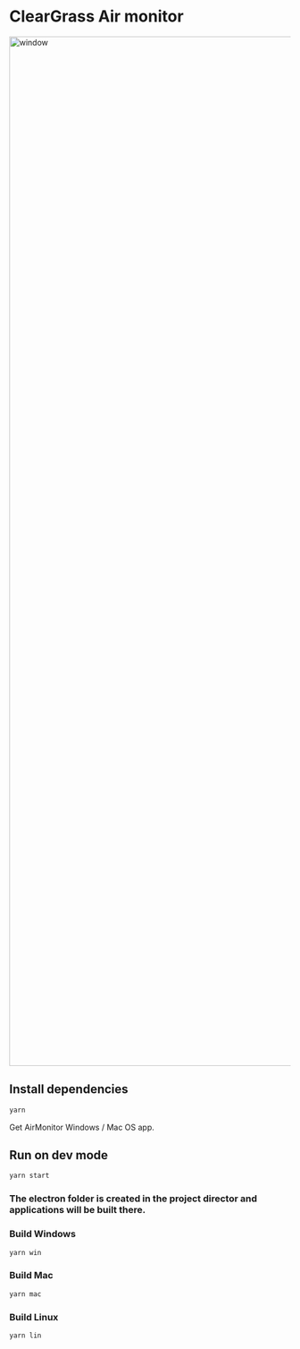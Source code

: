 # ClearGrass Air monitor

<img width="1840" alt="window" src="https://user-images.githubusercontent.com/433396/199730283-bccf08fb-c48c-4587-a479-2cb6ec66486d.png">

## Install dependencies

```sh
yarn
```

Get AirMonitor Windows / Mac OS app.

## Run on dev mode

```sh
yarn start
```

### The electron folder is created in the project director and applications will be built there.

### Build Windows

```sh
yarn win
```

### Build Mac

```sh
yarn mac
```

### Build Linux

```sh
yarn lin
```
